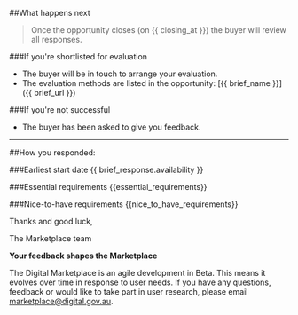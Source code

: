 ##What happens next

<blockquote>Once the opportunity closes (on {{ closing_at }}) the buyer will review all responses.</blockquote>

###If you're shortlisted for evaluation
- The buyer will be in touch to arrange your evaluation.
- The evaluation methods are listed in the opportunity: [{{ brief_name }}]({{ brief_url }})
  

###If you're not successful
- The buyer has been asked to give you feedback.
<hr>

##How you responded:

###Earliest start date
{{ brief_response.availability }}

###Essential requirements
{{essential_requirements}}

###Nice-to-have requirements
{{nice_to_have_requirements}}


Thanks and good luck,

The Marketplace team

**Your feedback shapes the Marketplace**

The Digital Marketplace is an agile development in Beta. This means it evolves over time in response to user needs. If you have any questions, feedback or would like to take part in user research, please email [marketplace@digital.gov.au](mailto:marketplace@digital.gov.au)</a>.

